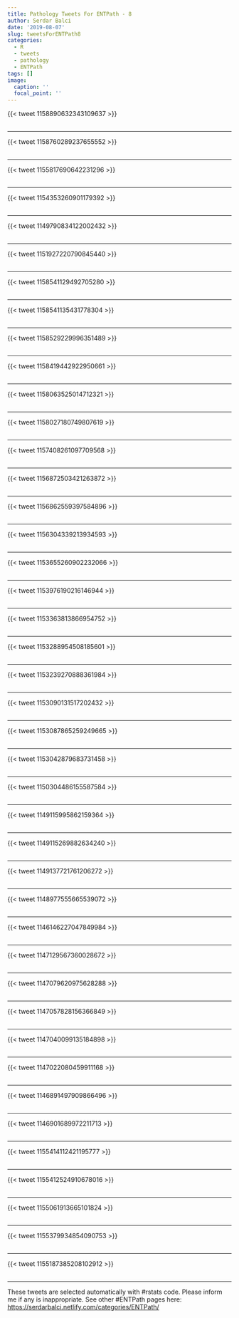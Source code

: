 ```yaml
---
title: Pathology Tweets For ENTPath - 8
author: Serdar Balci
date: '2019-08-07'
slug: tweetsForENTPath8
categories:
  - R
  - tweets
  - pathology
  - ENTPath
tags: []
image:
  caption: ''
  focal_point: ''
---
```



{{< tweet 1158890632343109637 >}}
<br>
<br>
<hr>
{{< tweet 1158760289237655552 >}}
<br>
<br>
<hr>
{{< tweet 1155817690642231296 >}}
<br>
<br>
<hr>
{{< tweet 1154353260901179392 >}}
<br>
<br>
<hr>
{{< tweet 1149790834122002432 >}}
<br>
<br>
<hr>
{{< tweet 1151927220790845440 >}}
<br>
<br>
<hr>
{{< tweet 1158541129492705280 >}}
<br>
<br>
<hr>
{{< tweet 1158541135431778304 >}}
<br>
<br>
<hr>
{{< tweet 1158529229996351489 >}}
<br>
<br>
<hr>
{{< tweet 1158419442922950661 >}}
<br>
<br>
<hr>
{{< tweet 1158063525014712321 >}}
<br>
<br>
<hr>
{{< tweet 1158027180749807619 >}}
<br>
<br>
<hr>
{{< tweet 1157408261097709568 >}}
<br>
<br>
<hr>
{{< tweet 1156872503421263872 >}}
<br>
<br>
<hr>
{{< tweet 1156862559397584896 >}}
<br>
<br>
<hr>
{{< tweet 1156304339213934593 >}}
<br>
<br>
<hr>
{{< tweet 1153655260902232066 >}}
<br>
<br>
<hr>
{{< tweet 1153976190216146944 >}}
<br>
<br>
<hr>
{{< tweet 1153363813866954752 >}}
<br>
<br>
<hr>
{{< tweet 1153288954508185601 >}}
<br>
<br>
<hr>
{{< tweet 1153239270888361984 >}}
<br>
<br>
<hr>
{{< tweet 1153090131517202432 >}}
<br>
<br>
<hr>
{{< tweet 1153087865259249665 >}}
<br>
<br>
<hr>
{{< tweet 1153042879683731458 >}}
<br>
<br>
<hr>
{{< tweet 1150304486155587584 >}}
<br>
<br>
<hr>
{{< tweet 1149115995862159364 >}}
<br>
<br>
<hr>
{{< tweet 1149115269882634240 >}}
<br>
<br>
<hr>
{{< tweet 1149137721761206272 >}}
<br>
<br>
<hr>
{{< tweet 1148977555665539072 >}}
<br>
<br>
<hr>
{{< tweet 1146146227047849984 >}}
<br>
<br>
<hr>
{{< tweet 1147129567360028672 >}}
<br>
<br>
<hr>
{{< tweet 1147079620975628288 >}}
<br>
<br>
<hr>
{{< tweet 1147057828156366849 >}}
<br>
<br>
<hr>
{{< tweet 1147040099135184898 >}}
<br>
<br>
<hr>
{{< tweet 1147022080459911168 >}}
<br>
<br>
<hr>
{{< tweet 1146891497909866496 >}}
<br>
<br>
<hr>
{{< tweet 1146901689972211713 >}}
<br>
<br>
<hr>
{{< tweet 1155414112421195777 >}}
<br>
<br>
<hr>
{{< tweet 1155412524910678016 >}}
<br>
<br>
<hr>
{{< tweet 1155061913665101824 >}}
<br>
<br>
<hr>
{{< tweet 1155379934854090753 >}}
<br>
<br>
<hr>
{{< tweet 1155187385208102912 >}}
<br>
<br>
<hr>


These tweets are selected automatically with #rstats code. Please inform me if any is inappropriate.
See other #ENTPath pages here: https://serdarbalci.netlify.com/categories/ENTPath/
